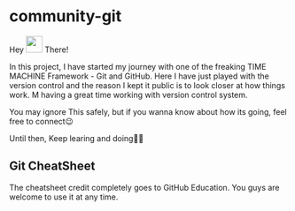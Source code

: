 # community-git
Hey <img src="https://github.com/TheDudeThatCode/TheDudeThatCode/blob/master/Assets/Hi.gif?raw=true" style="width: 30px;"> There!

In this project, I have started my journey with one of the freaking TIME MACHINE Framework - Git and GitHub.
Here I have just played with the version control and the reason I kept it public is to look closer at how things work. M having a great time working with version control system. 

You may ignore This safely, but if you wanna know about how its going, feel free to connect😉

Until then, Keep learing and doing🍻🍻

## Git CheatSheet
The cheatsheet credit completely goes to GitHub Education. You guys are welcome to use it at any time.
